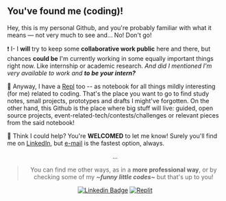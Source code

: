## You've found me (coding)!

Hey, this is my personal Github, and you're probably familiar with what it means — not very much to see and... No! Don't go!

❗ I- I **will** try to keep some **collaborative work public** here and there, but chances **could be** I'm currently working in some equally important things right now. Like internship or academic research. *And did I mentioned I'm very available to work and **to be your intern?***

📒 Anyway, I have a [Repl](https://replit.com/@sbohfm) too -- as notebook for all things mildly interesting (for me) related to coding. That's the place you want to go to find study notes, small projects, prototypes and drafts I might've forgotten. On the other hand, this Github is the place where big stuff will live: guided, open source projects, event-related-tech/contests/challenges or relevant pieces from the said notebook!

💸 Think I could help? You're **WELCOMED** to let me know! Surely you'll find me on [LinkedIn](https://www.linkedin.com/in/lucasrgcruz/), but [e-mail](lucasrgcruz@gmail.com) is the fastest option, always.

<div align="center">

  ...
  > You can find me other ways, as in a **more professional way**, or by checking some of my ***\~funny little codes\~*** but that's up to you!

  <a href="https://www.linkedin.com/in/lucasrgcruz/" >![Linkedin Badge](https://img.shields.io/badge/-professional%20way%20👔-blue?style=flat&logo=Linkedin&logoColor=white)</a>
  <a href="https://replit.com/@sbohfm">![Replit](https://img.shields.io/badge/-little%20codes%20here%20👍-black?style=flat&logo=Replit&logoColor=white)</a>
  
</div>
